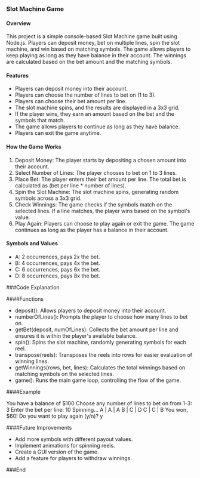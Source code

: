 ### Slot Machine Game
#### Overview
This project is a simple console-based Slot Machine game built using Node.js. Players can deposit money, bet on multiple lines, spin the slot machine, and win based on matching symbols. The game allows players to keep playing as long as they have balance in their account. The winnings are calculated based on the bet amount and the matching symbols.

#### Features

- Players can deposit money into their account.
- Players can choose the number of lines to bet on (1 to 3).
- Players can choose their bet amount per line.
- The slot machine spins, and the results are displayed in a 3x3 grid.
- If the player wins, they earn an amount based on the bet and the symbols that match.
- The game allows players to continue as long as they have balance.
- Players can exit the game anytime.

#### How the Game Works

1. Deposit Money: The player starts by depositing a chosen amount into their account.
2. Select Number of Lines: The player chooses to bet on 1 to 3 lines.
3. Place Bet: The player enters their bet amount per line. The total bet is calculated as (bet per line * number of lines).
4. Spin the Slot Machine: The slot machine spins, generating random symbols across a 3x3 grid.
5. Check Winnings: The game checks if the symbols match on the selected lines. If a line matches, the player wins based on the symbol's value.
6. Play Again: Players can choose to play again or exit the game. The game continues as long as the player has a balance in their account.

#### Symbols and Values

- A: 2 occurrences, pays 2x the bet.
- B: 4 occurrences, pays 4x the bet.
- C: 6 occurrences, pays 6x the bet.
- D: 8 occurrences, pays 8x the bet.

###Code Explanation

####Functions

- deposit(): Allows players to deposit money into their account.
- numberOfLines(): Prompts the player to choose how many lines to bet on.
- getBet(deposit, numOfLines): Collects the bet amount per line and ensures it is within the player's available balance.
- spin(): Spins the slot machine, randomly generating symbols for each reel.
- transpose(reels): Transposes the reels into rows for easier evaluation of winning lines.
- getWinnings(rows, bet, lines): Calculates the total winnings based on matching symbols on the selected lines.
- game(): Runs the main game loop, controlling the flow of the game.

####Example

You have a balance of $100
Choose any number of lines to bet on from 1-3: 3
Enter the bet per line: 10
Spinning...
A | A | A
B | C | D
C | C | B
You won, $60!
Do you want to play again (y/n)? y

####Future Improvements

- Add more symbols with different payout values.
- Implement animations for spinning reels.
- Create a GUI version of the game.
- Add a feature for players to withdraw winnings.

###End